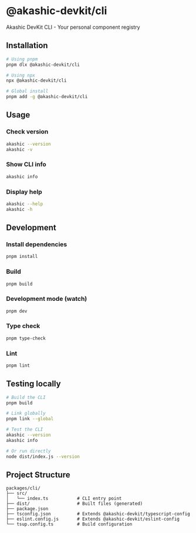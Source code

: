 # @akashic-devkit/cli

Akashic DevKit CLI - Your personal component registry

## Installation

```bash
# Using pnpm
pnpm dlx @akashic-devkit/cli

# Using npx
npx @akashic-devkit/cli

# Global install
pnpm add -g @akashic-devkit/cli
```

## Usage

### Check version
```bash
akashic --version
akashic -v
```

### Show CLI info
```bash
akashic info
```

### Display help
```bash
akashic --help
akashic -h
```

## Development

### Install dependencies
```bash
pnpm install
```

### Build
```bash
pnpm build
```

### Development mode (watch)
```bash
pnpm dev
```

### Type check
```bash
pnpm type-check
```

### Lint
```bash
pnpm lint
```

## Testing locally

```bash
# Build the CLI
pnpm build

# Link globally
pnpm link --global

# Test the CLI
akashic --version
akashic info

# Or run directly
node dist/index.js --version
```

## Project Structure

```
packages/cli/
├── src/
│   └── index.ts           # CLI entry point
├── dist/                  # Built files (generated)
├── package.json
├── tsconfig.json          # Extends @akashic-devkit/typescript-config
├── eslint.config.js       # Extends @akashic-devkit/eslint-config
└── tsup.config.ts         # Build configuration
```
